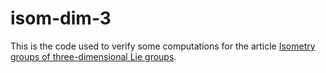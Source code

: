 # isom-dim-3

This is the code used to verify some computations for the article [Isometry groups of three-dimensional Lie groups](https://arxiv.org/abs/2105.08924).
